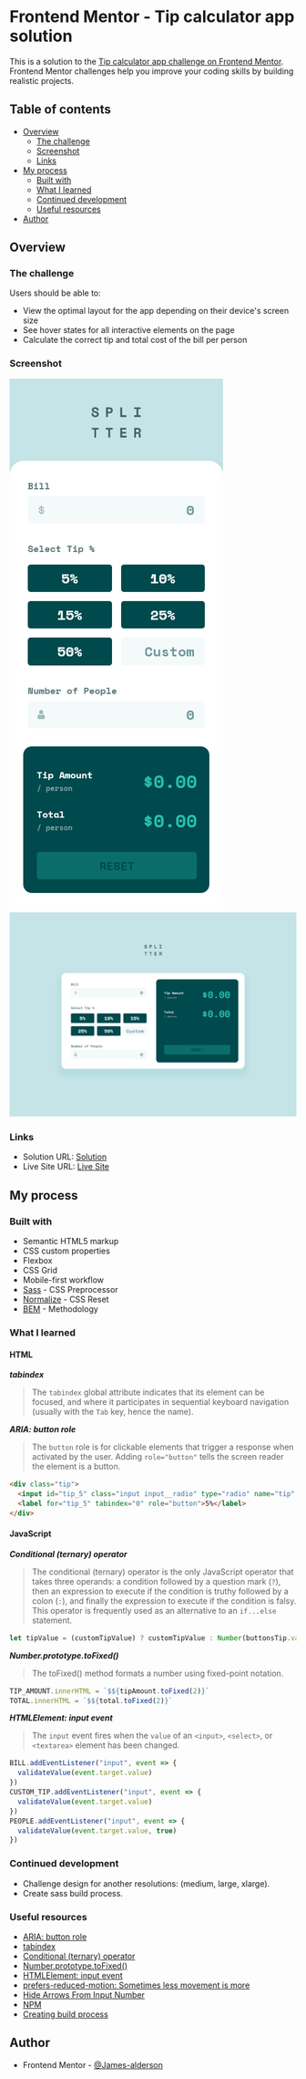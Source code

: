 # Frontend Mentor - Tip calculator app solution

This is a solution to the [Tip calculator app challenge on Frontend Mentor](https://www.frontendmentor.io/challenges/tip-calculator-app-ugJNGbJUX). Frontend Mentor challenges help you improve your coding skills by building realistic projects.

## Table of contents

- [Overview](#overview)
  - [The challenge](#the-challenge)
  - [Screenshot](#screenshot)
  - [Links](#links)
- [My process](#my-process)
  - [Built with](#built-with)
  - [What I learned](#what-i-learned)
  - [Continued development](#continued-development)
  - [Useful resources](#useful-resources)
- [Author](#author)

## Overview

### The challenge

Users should be able to:

- View the optimal layout for the app depending on their device's screen size
- See hover states for all interactive elements on the page
- Calculate the correct tip and total cost of the bill per person

### Screenshot

![](./assets/screenshots/mobile-design.png)
![](./assets/screenshots/desktop-design.png)

### Links

- Solution URL: [Solution](#)
- Live Site URL: [Live Site](#)

## My process

### Built with

- Semantic HTML5 markup
- CSS custom properties
- Flexbox
- CSS Grid
- Mobile-first workflow
- [Sass](https://sass-lang.com/) - CSS Preprocessor
- [Normalize](https://necolas.github.io/normalize.css/) - CSS Reset
- [BEM](https://en.bem.info/methodology/) - Methodology

### What I learned

#### HTML

***tabindex***

> The `tabindex` global attribute indicates that its element can be focused, and where it participates in sequential keyboard navigation (usually with the `Tab` key, hence the name).

***ARIA: button role***

> The `button` role is for clickable elements that trigger a response when activated by the user. Adding `role="button"` tells the screen reader the element is a button.

```html
<div class="tip">
  <input id="tip_5" class="input input__radio" type="radio" name="tip" value="5">
  <label for="tip_5" tabindex="0" role="button">5%</label>
</div>
```
#### JavaScript

***Conditional (ternary) operator***

> The conditional (ternary) operator is the only JavaScript operator that takes three operands: a condition followed by a question mark (`?`), then an expression to execute if the condition is truthy followed by a colon (`:`), and finally the expression to execute if the condition is falsy. This operator is frequently used as an alternative to an `if...else` statement. 

```js
let tipValue = (customTipValue) ? customTipValue : Number(buttonsTip.value)
```
***Number.prototype.toFixed()***

>  The toFixed() method formats a number using fixed-point notation. 

```js
TIP_AMOUNT.innerHTML = `$${tipAmount.toFixed(2)}`
TOTAL.innerHTML = `$${total.toFixed(2)}`
```

***HTMLElement: input event***

> The `input` event fires when the `value` of an `<input>`, `<select>`, or `<textarea>` element has been changed.

```js
BILL.addEventListener("input", event => {
  validateValue(event.target.value)
})
CUSTOM_TIP.addEventListener("input", event => {
  validateValue(event.target.value)
})
PEOPLE.addEventListener("input", event => {
  validateValue(event.target.value, true)
})
```

### Continued development
- Challenge design for another resolutions: (medium, large, xlarge).
- Create sass build process.

### Useful resources

- [ARIA: button role](https://developer.mozilla.org/en-US/docs/Web/Accessibility/ARIA/Roles/button_role)
- [tabindex](https://developer.mozilla.org/en-US/docs/Web/HTML/Global_attributes/tabindex)
- [Conditional (ternary) operator](https://developer.mozilla.org/en-US/docs/Web/JavaScript/Reference/Operators/Conditional_Operator)
- [Number.prototype.toFixed()](https://developer.mozilla.org/en-US/docs/Web/JavaScript/Reference/Global_Objects/Number/toFixed)
- [HTMLElement: input event](https://developer.mozilla.org/en-US/docs/Web/API/HTMLElement/input_event)
- [prefers-reduced-motion: Sometimes less movement is more](https://web.dev/prefers-reduced-motion/)
- [Hide Arrows From Input Number](https://www.w3schools.com/howto/howto_css_hide_arrow_number.asp)
- [NPM](https://www.youtube.com/watch?v=jHDhaSSKmB0)
- [Creating build process](https://dev.to/heytulsiprasad/make-your-css-production-ready-by-creating-a-build-process-1do8)

## Author

- Frontend Mentor - [@James-alderson](https://www.frontendmentor.io/profile/James-alderson)
